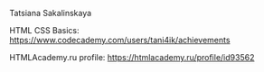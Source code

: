 Tatsiana Sakalinskaya

HTML CSS Basics: https://www.codecademy.com/users/tani4ik/achievements

HTMLAcademy.ru profile: https://htmlacademy.ru/profile/id93562
